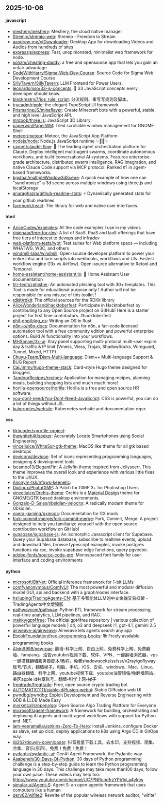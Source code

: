 ## 2025-10-06

#### javascript
* [meshery/meshery](https://github.com/meshery/meshery): Meshery, the cloud native manager
* [Stremio/stremio-web](https://github.com/Stremio/stremio-web): Stremio - Freedom to Stream
* [aandrew-me/ytDownloader](https://github.com/aandrew-me/ytDownloader): Desktop App for downloading Videos and Audios from hundreds of sites
* [expressjs/express](https://github.com/expressjs/express): Fast, unopinionated, minimalist web framework for node.
* [sohzm/cheating-daddy](https://github.com/sohzm/cheating-daddy): a free and opensource app that lets you gain an unfair advantage
* [CodeWithHarry/Sigma-Web-Dev-Course](https://github.com/CodeWithHarry/Sigma-Web-Dev-Course): Source Code for Sigma Web Development Course
* [SillyTavern/SillyTavern](https://github.com/SillyTavern/SillyTavern): LLM Frontend for Power Users.
* [leonardomso/33-js-concepts](https://github.com/leonardomso/33-js-concepts): 📜 33 JavaScript concepts every developer should know.
* [blackmatrix7/ios_rule_script](https://github.com/blackmatrix7/ios_rule_script): 分流规则、重写写规则及脚本。
* [trueadm/ripple](https://github.com/trueadm/ripple): the elegant TypeScript UI framework
* [PrismarineJS/mineflayer](https://github.com/PrismarineJS/mineflayer): Create Minecraft bots with a powerful, stable, and high level JavaScript API.
* [mrdoob/three.js](https://github.com/mrdoob/three.js): JavaScript 3D Library.
* [paperwm/PaperWM](https://github.com/paperwm/PaperWM): Tiled scrollable window management for GNOME Shell
* [meteor/meteor](https://github.com/meteor/meteor): Meteor, the JavaScript App Platform
* [nodejs/node](https://github.com/nodejs/node): Node.js JavaScript runtime ✨🐢🚀✨
* [ruvnet/claude-flow](https://github.com/ruvnet/claude-flow): 🌊 The leading agent orchestration platform for Claude. Deploy intelligent multi-agent swarms, coordinate autonomous workflows, and build conversational AI systems. Features enterprise-grade architecture, distributed swarm intelligence, RAG integration, and native Claude Code support via MCP protocol. Ranked #1 in agent-based frameworks.
* [bgstaal/multipleWindow3dScene](https://github.com/bgstaal/multipleWindow3dScene): A quick example of how one can "synchronize" a 3d scene across multiple windows using three.js and localStorage
* [anuraghazra/github-readme-stats](https://github.com/anuraghazra/github-readme-stats): ⚡ Dynamically generated stats for your github readmes
* [facebook/react](https://github.com/facebook/react): The library for web and native user interfaces.

#### html
* [ArjanCodes/examples](https://github.com/ArjanCodes/examples): All the code examples I use in my videos
* [ripienaar/free-for-dev](https://github.com/ripienaar/free-for-dev): A list of SaaS, PaaS and IaaS offerings that have free tiers of interest to devops and infradev
* [web-platform-tests/wpt](https://github.com/web-platform-tests/wpt): Test suites for Web platform specs — including WHATWG, W3C, and others
* [windmill-labs/windmill](https://github.com/windmill-labs/windmill): Open-source developer platform to power your entire infra and turn scripts into webhooks, workflows and UIs. Fastest workflow engine (13x vs Airflow). Open-source alternative to Retool and Temporal.
* [home-assistant/home-assistant.io](https://github.com/home-assistant/home-assistant.io): 📘 Home Assistant User documentation
* [htr-tech/zphisher](https://github.com/htr-tech/zphisher): An automated phishing tool with 30+ templates. This Tool is made for educational purpose only ! Author will not be responsible for any misuse of this toolkit !
* [rdkit/rdkit](https://github.com/rdkit/rdkit): The official sources for the RDKit library
* [AliceWonderland/hacktoberfest](https://github.com/AliceWonderland/hacktoberfest): Participate in Hacktoberfest by contributing to any Open Source project on GitHub! Here is a starter project for first time contributors. #hacktoberfest
* [phil-opp/blog_os](https://github.com/phil-opp/blog_os): Writing an OS in Rust
* [n8n-io/n8n-docs](https://github.com/n8n-io/n8n-docs): Documentation for n8n, a fair-code licensed automation tool with a free community edition and powerful enterprise options. Build AI functionality into your workflows.
* [MHSanaei/3x-ui](https://github.com/MHSanaei/3x-ui): Xray panel supporting multi-protocol multi-user expire day & traffic & IP limit (Vmess, Vless, Trojan, ShadowSocks, Wireguard, Tunnel, Mixed, HTTP)
* [Chuyu-Team/Dism-Multi-language](https://github.com/Chuyu-Team/Dism-Multi-language): Dism++ Multi-language Support & BUG Report
* [CaiJimmy/hugo-theme-stack](https://github.com/CaiJimmy/hugo-theme-stack): Card-style Hugo theme designed for bloggers
* [TandoorRecipes/recipes](https://github.com/TandoorRecipes/recipes): Application for managing recipes, planning meals, building shopping lists and much much more!
* [horilla-opensource/horilla](https://github.com/horilla-opensource/horilla): Horilla is a free and open source HR software.
* [you-dont-need/You-Dont-Need-JavaScript](https://github.com/you-dont-need/You-Dont-Need-JavaScript): CSS is powerful, you can do a lot of things without JS.
* [kubernetes/website](https://github.com/kubernetes/website): Kubernetes website and documentation repo:

#### css
* [hkhcoder/vprofile-project](https://github.com/hkhcoder/vprofile-project): 
* [thewhiteh4t/seeker](https://github.com/thewhiteh4t/seeker): Accurately Locate Smartphones using Social Engineering
* [vinceliuice/WhiteSur-gtk-theme](https://github.com/vinceliuice/WhiteSur-gtk-theme): MacOS like theme for all gtk based desktops
* [devicons/devicon](https://github.com/devicons/devicon): Set of icons representing programming languages, designing & development tools
* [lscambo13/ElegantFin](https://github.com/lscambo13/ElegantFin): A Jellyfin theme inspired from Jellyseerr. This theme improves the overall look and experience with various little fixes to the UI/UX.
* [Anonym-tsk/nfqws-keenetic](https://github.com/Anonym-tsk/nfqws-keenetic): 
* [Diolinux/PhotoGIMP](https://github.com/Diolinux/PhotoGIMP): A Patch for GIMP 3+ for Photoshop Users
* [vinceliuice/Orchis-theme](https://github.com/vinceliuice/Orchis-theme): Orchis is a [Material Design](https://material.io) theme for GNOME/GTK based desktop environments.
* [Gonzalo-D-Sales/obsidian-velocity](https://github.com/Gonzalo-D-Sales/obsidian-velocity): A radically modern theme for Obsidian.
* [opera-gaming/gxmods](https://github.com/opera-gaming/gxmods): Documentation for GX mods
* [fork-commit-merge/fork-commit-merge](https://github.com/fork-commit-merge/fork-commit-merge): Fork, Commit, Merge. A project designed to help you familiarize yourself with the open source contribution workflow on GitHub!
* [supabase/supabase-js](https://github.com/supabase/supabase-js): An isomorphic Javascript client for Supabase. Query your Supabase database, subscribe to realtime events, upload and download files, browse typescript examples, invoke postgres functions via rpc, invoke supabase edge functions, query pgvector.
* [adobe-fonts/source-code-pro](https://github.com/adobe-fonts/source-code-pro): Monospaced font family for user interface and coding environments

#### python
* [microsoft/BitNet](https://github.com/microsoft/BitNet): Official inference framework for 1-bit LLMs
* [comfyanonymous/ComfyUI](https://github.com/comfyanonymous/ComfyUI): The most powerful and modular diffusion model GUI, api and backend with a graph/nodes interface.
* [hsliuping/TradingAgents-CN](https://github.com/hsliuping/TradingAgents-CN): 基于多智能体LLM的中文金融交易框架 - TradingAgents中文增强版
* [pathwaycom/pathway](https://github.com/pathwaycom/pathway): Python ETL framework for stream processing, real-time analytics, LLM pipelines, and RAG.
* [xtekky/gpt4free](https://github.com/xtekky/gpt4free): The official gpt4free repository | various collection of powerful language models | o4, o3 and deepseek r1, gpt-4.1, gemini 2.5
* [airweave-ai/airweave](https://github.com/airweave-ai/airweave): Airweave lets agents search any app
* [EbookFoundation/free-programming-books](https://github.com/EbookFoundation/free-programming-books): 📚 Freely available programming books
* [Alvin9999/new-pac](https://github.com/Alvin9999/new-pac): 翻墙-科学上网、自由上网、免费科学上网、免费翻墙、fanqiang、油管youtube/视频下载、软件、VPN、一键翻墙浏览器，vps一键搭建翻墙服务器脚本/教程，免费shadowsocks/ss/ssr/v2ray/goflyway账号/节点，翻墙梯子，电脑、手机、iOS、安卓、windows、Mac、Linux、路由器翻墙、科学上网、youtube视频下载、youtube油管镜像/免翻墙网站、美区apple id共享账号、翻墙-科学上网-梯子
* [freqtrade/freqtrade](https://github.com/freqtrade/freqtrade): Free, open source crypto trading bot
* [AUTOMATIC1111/stable-diffusion-webui](https://github.com/AUTOMATIC1111/stable-diffusion-webui): Stable Diffusion web UI
* [pwndbg/pwndbg](https://github.com/pwndbg/pwndbg): Exploit Development and Reverse Engineering with GDB & LLDB Made Easy
* [marketcalls/openalgo](https://github.com/marketcalls/openalgo): Open Source Algo Trading Platform for Everyone
* [microsoft/agent-framework](https://github.com/microsoft/agent-framework): A framework for building, orchestrating and deploying AI agents and multi-agent workflows with support for Python and .NET.
* [iam-veeramalla/Jenkins-Zero-To-Hero](https://github.com/iam-veeramalla/Jenkins-Zero-To-Hero): Install Jenkins, configure Docker as slave, set up cicd, deploy applications to k8s using Argo CD in GitOps way.
* [jiji262/douyin-downloader](https://github.com/jiji262/douyin-downloader): 抖音批量下载工具，去水印，支持视频、图集、合集、音乐(原声)。免费！免费！免费！
* [pydantic/pydantic-ai](https://github.com/pydantic/pydantic-ai): GenAI Agent Framework, the Pydantic way
* [Asabeneh/30-Days-Of-Python](https://github.com/Asabeneh/30-Days-Of-Python): 30 days of Python programming challenge is a step-by-step guide to learn the Python programming language in 30 days. This challenge may take more than100 days, follow your own pace. These videos may help too: https://www.youtube.com/channel/UC7PNRuno1rzYPb1xLa4yktw
* [simular-ai/Agent-S](https://github.com/simular-ai/Agent-S): Agent S: an open agentic framework that uses computers like a human
* [derv82/wifite2](https://github.com/derv82/wifite2): Rewrite of the popular wireless network auditor, "wifite"
